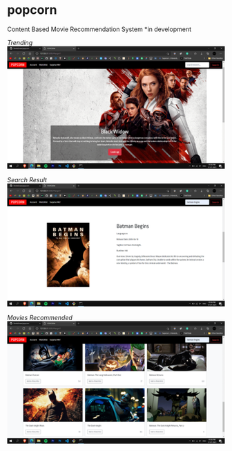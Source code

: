 # popcorn

Content Based Movie Recommendation System
\*in development

_Trending_
![](/assets/1.png)

_Search Result_
![](/assets/2.png)

_Movies Recommended_
![](/assets/3.png)
